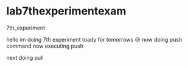 # lab7thexperimentexam
7th_experiment

hello im doing 7th experiment toady for tomorrows 😒
now doing push command
now executing push

next doing pull
